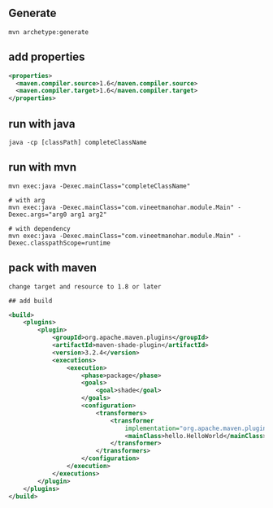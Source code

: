 
## Generate
    mvn archetype:generate  
## add properties
```xml
<properties>
  <maven.compiler.source>1.6</maven.compiler.source>
  <maven.compiler.target>1.6</maven.compiler.target>
</properties>
```
## run with java
    java -cp [classPath] completeClassName

## run with mvn
    mvn exec:java -Dexec.mainClass="completeClassName"

    # with arg
    mvn exec:java -Dexec.mainClass="com.vineetmanohar.module.Main" -Dexec.args="arg0 arg1 arg2"

    # with dependency
    mvn exec:java -Dexec.mainClass="com.vineetmanohar.module.Main" -Dexec.classpathScope=runtime
## pack with maven
    change target and resource to 1.8 or later

    ## add build
```xml
<build>
    <plugins>
        <plugin>
            <groupId>org.apache.maven.plugins</groupId>
            <artifactId>maven-shade-plugin</artifactId>
            <version>3.2.4</version>
            <executions>
                <execution>
                    <phase>package</phase>
                    <goals>
                        <goal>shade</goal>
                    </goals>
                    <configuration>
                        <transformers>
                            <transformer
                                implementation="org.apache.maven.plugins.shade.resource.ManifestResourceTransformer">
                                <mainClass>hello.HelloWorld</mainClass>
                            </transformer>
                        </transformers>
                    </configuration>
                </execution>
            </executions>
        </plugin>
    </plugins>
</build>
```
